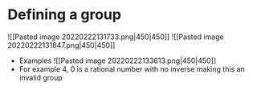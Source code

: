 # Defining a group
![[Pasted image 20220222131733.png|450|450]]
![[Pasted image 20220222131847.png|450|450]]
- Examples
![[Pasted image 20220222133613.png|450|450]]
- For example 4, 0 is a rational number with no inverse making this an invalid group